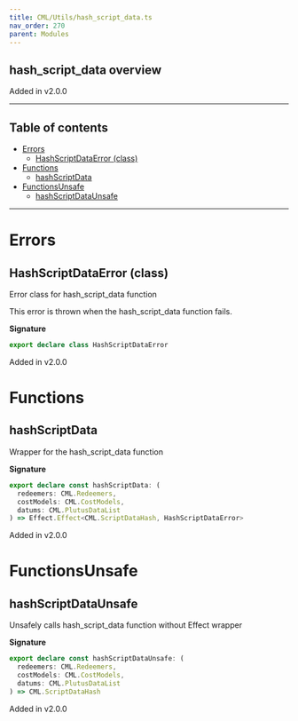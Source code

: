 ```yaml
---
title: CML/Utils/hash_script_data.ts
nav_order: 270
parent: Modules
---
```


## hash_script_data overview

Added in v2.0.0

---

<h2 class="text-delta">Table of contents</h2>

- [Errors](#errors)
  - [HashScriptDataError (class)](#hashscriptdataerror-class)
- [Functions](#functions)
  - [hashScriptData](#hashscriptdata)
- [FunctionsUnsafe](#functionsunsafe)
  - [hashScriptDataUnsafe](#hashscriptdataunsafe)

---

# Errors

## HashScriptDataError (class)

Error class for hash_script_data function

This error is thrown when the hash_script_data function fails.

**Signature**

```ts
export declare class HashScriptDataError
```

Added in v2.0.0

# Functions

## hashScriptData

Wrapper for the hash_script_data function

**Signature**

```ts
export declare const hashScriptData: (
  redeemers: CML.Redeemers,
  costModels: CML.CostModels,
  datums: CML.PlutusDataList
) => Effect.Effect<CML.ScriptDataHash, HashScriptDataError>
```

Added in v2.0.0

# FunctionsUnsafe

## hashScriptDataUnsafe

Unsafely calls hash_script_data function without Effect wrapper

**Signature**

```ts
export declare const hashScriptDataUnsafe: (
  redeemers: CML.Redeemers,
  costModels: CML.CostModels,
  datums: CML.PlutusDataList
) => CML.ScriptDataHash
```

Added in v2.0.0
